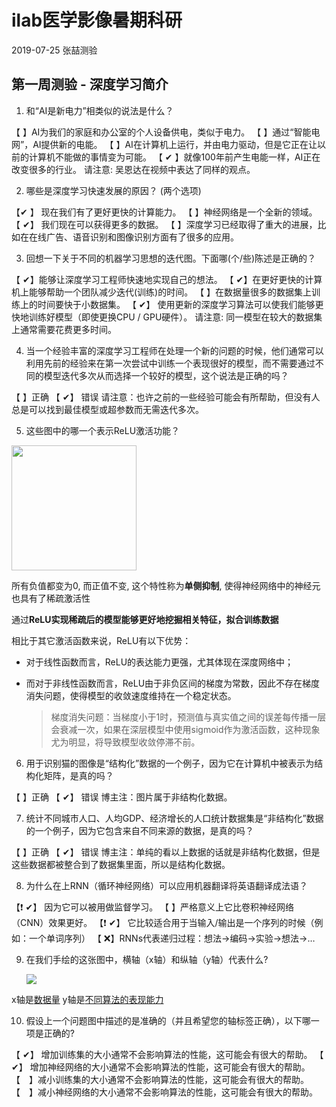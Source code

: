 # ilab医学影像暑期科研

2019-07-25 张喆测验

## 第一周测验 - 深度学习简介

1. 和“AI是新电力”相类似的说法是什么？

【   】AI为我们的家庭和办公室的个人设备供电，类似于电力。
【   】通过“智能电网”，AI提供新的电能。
【   】AI在计算机上运行，并由电力驱动，但是它正在让以前的计算机不能做的事情变为可能。
【 ✔ 】就像100年前产生电能一样，AI正在改变很多的行业。
请注意: 吴恩达在视频中表达了同样的观点。

2. 哪些是深度学习快速发展的原因？ (两个选项)

【✔ 】 现在我们有了更好更快的计算能力。
【   】神经网络是一个全新的领域。
【 ✔】 我们现在可以获得更多的数据。
【   】深度学习已经取得了重大的进展，比如在在线广告、语音识别和图像识别方面有了很多的应用。

3. 回想一下关于不同的机器学习思想的迭代图。下面哪(个/些)陈述是正确的？

【 ✔】能够让深度学习工程师快速地实现自己的想法。
【 ✔】在更好更快的计算机上能够帮助一个团队减少迭代(训练)的时间。
【   】在数据量很多的数据集上训练上的时间要快于小数据集。
【 ✔】 使用更新的深度学习算法可以使我们能够更快地训练好模型（即使更换CPU / GPU硬件）。
请注意: 同一模型在较大的数据集上通常需要花费更多时间。

4. 当一个经验丰富的深度学习工程师在处理一个新的问题的时候，他们通常可以利用先前的经验来在第一次尝试中训练一个表现很好的模型，而不需要通过不同的模型迭代多次从而选择一个较好的模型，这个说法是正确的吗？

【   】正确
【 ✔】 错误
请注意：也许之前的一些经验可能会有所帮助，但没有人总是可以找到最佳模型或超参数而无需迭代多次。

5. 这些图中的哪一个表示ReLU激活功能？

<img src="https://upload-images.jianshu.io/upload_images/12014150-ac72516e3deafb82.png?imageMogr2/auto-orient/strip%7CimageView2/2/w/1240" height=200px/>

所有负值都变为0, 而正值不变, 这个特性称为**单侧抑制**, 使得神经网络中的神经元也具有了稀疏激活性

通过**ReLU实现稀疏后的模型能够更好地挖掘相关特征，拟合训练数据**

相比于其它激活函数来说，ReLU有以下优势：

- 对于线性函数而言，ReLU的表达能力更强，尤其体现在深度网络中；

- 而对于非线性函数而言，ReLU由于非负区间的梯度为常数，因此不存在梯度消失问题，使得模型的收敛速度维持在一个稳定状态。

  > 梯度消失问题：当梯度小于1时，预测值与真实值之间的误差每传播一层会衰减一次，如果在深层模型中使用sigmoid作为激活函数，这种现象尤为明显，将导致模型收敛停滞不前。

6. 用于识别猫的图像是“结构化”数据的一个例子，因为它在计算机中被表示为结构化矩阵，是真的吗？

【   】正确
【 ✔】 错误
博主注：图片属于非结构化数据。

7. 统计不同城市人口、人均GDP、经济增长的人口统计数据集是“非结构化”数据的一个例子，因为它包含来自不同来源的数据，是真的吗？

【   】正确
【 ✔】 错误
博主注：单纯的看以上数据的话就是非结构化数据，但是这些数据都被整合到了数据集里面，所以是结构化数据。

8. 为什么在上RNN（循环神经网络）可以应用机器翻译将英语翻译成法语？

【❗ ✔】 因为它可以被用做监督学习。
【   】严格意义上它比卷积神经网络（CNN）效果更好。
【❗ ✔】 它比较适合用于当输入/输出是一个序列的时候（例如：一个单词序列）
【 ❌】RNNs代表递归过程：想法->编码->实验->想法->…

9. 在我们手绘的这张图中，横轴（x轴）和纵轴（y轴）代表什么? 

   ![](https://img-blog.csdn.net/20180409111526540?watermark/2/text/aHR0cHM6Ly9ibG9nLmNzZG4ubmV0L3UwMTM3MzMzMjY=/font/5a6L5L2T/fontsize/400/fill/I0JBQkFCMA==/dissolve/70)

x轴是<u>数据量</u>
y轴是<u>不同算法的表现能力</u>

10. 假设上一个问题图中描述的是准确的（并且希望您的轴标签正确），以下哪一项是正确的?

【 ✔】 增加训练集的大小通常不会影响算法的性能，这可能会有很大的帮助。
【 ✔】 增加神经网络的大小通常不会影响算法的性能，这可能会有很大的帮助。
【 】减小训练集的大小通常不会影响算法的性能，这可能会有很大的帮助。
【 】减小神经网络的大小通常不会影响算法的性能，这可能会有很大的帮助。